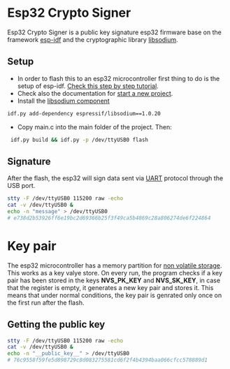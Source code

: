# Esp32 Crypto Signer

Esp32 Crypto Signer is a public key signature esp32 firmware base on the framework [esp-idf](https://docs.espressif.com/projects/esp-idf/en/latest/esp32/) and the cryptographic library [libsodium](https://doc.libsodium.org/).

## Setup

- In order to flash this to an esp32 microcontroller first thing to do is the setup of esp-idf. [Check this step by step tutorial](https://docs.espressif.com/projects/esp-idf/en/latest/esp32/get-started/linux-macos-setup.html).
- Check also the documentation for [start a new project](https://docs.espressif.com/projects/esp-idf/en/latest/esp32/api-guides/build-system.html#start-a-new-project).
- Install the [libsodium component](https://components.espressif.com/component/espressif/libsodium)

``` bash
idf.py add-dependency espressif/libsodium==1.0.20
```

- Copy main.c into the main folder of the project. Then:

``` bash
 idf.py build && idf.py -p /dev/ttyUSB0 flash
```

## Signature

After the flash, the esp32 will sign data sent via [UART](https://en.wikipedia.org/wiki/Universal_asynchronous_receiver-transmitter) protocol through the USB port. 

``` bash
stty -F /dev/ttyUSB0 115200 raw -echo
cat -v /dev/ttyUSB0 &
echo -n "message" > /dev/ttyUSB0
# e738d2b53926ff6e19bc2d69366b25f3f49ca5b4869c28a806274de6f224864
```

# Key pair

The esp32 microcontroller has a memory partition for [non volatile storage](https://docs.espressif.com/projects/esp-idf/en/latest/esp32/api-reference/storage/nvs_flash.html?highlight=nvs). This works as a key valye store. 
On every run, the program checks if a key pair has been stored in the keys __NVS_PK_KEY__ and __NVS_SK_KEY__, in case that the register is empty, it generates a new key pair and stores it. This means that under normal conditions, the key pair is genrated only once on the first run after the flash.

## Getting the public key

``` bash
stty -F /dev/ttyUSB0 115200 raw -echo
cat -v /dev/ttyUSB0 &
echo -n "__public_key__" > /dev/ttyUSB0
# 76c9558f59fe5d898729c8d083275581cd6f2f4b4394baa066cfcc578889d1
```
